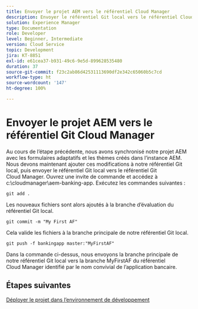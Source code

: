 ```yaml
---
title: Envoyer le projet AEM vers le référentiel Cloud Manager
description: Envoyer le référentiel Git local vers le référentiel Cloud Manager
solution: Experience Manager
type: Documentation
role: Developer
level: Beginner, Intermediate
version: Cloud Service
topic: Development
jira: KT-8851
exl-id: e61cea37-b931-49c6-9e5d-899628535480
duration: 37
source-git-commit: f23c2ab86d42531113690df2e342c65060b5c7cd
workflow-type: ht
source-wordcount: '147'
ht-degree: 100%

---
```


# Envoyer le projet AEM vers le référentiel Git Cloud Manager

Au cours de l’étape précédente, nous avons synchronisé notre projet AEM avec les formulaires adaptatifs et les thèmes créés dans l’instance AEM.
Nous devons maintenant ajouter ces modifications à notre référentiel Git local, puis envoyer le référentiel Git local vers le référentiel Git Cloud Manager.
Ouvrez une invite de commande et accédez à c:\cloudmanager\aem-banking-app.
Exécutez les commandes suivantes :

```
git add .
```

Les nouveaux fichiers sont alors ajoutés à la branche d’évaluation du référentiel Git local.

```
git commit -m "My First AF"
```

Cela valide les fichiers à la branche principale de notre référentiel Git local.

```
git push -f bankingapp master:"MyFirstAF"
```

Dans la commande ci-dessus, nous envoyons la branche principale de notre référentiel Git local vers la branche MyFirstAF du référentiel Cloud Manager identifié par le nom convivial de l’application bancaire.

## Étapes suivantes

[Déployer le projet dans l’environnement de développement](./deploy-to-dev-environment.md)

